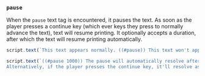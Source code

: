 ### `pause`

When the `pause` text tag is encountered, it pauses the text. As soon as the player presses a continue key (which ever keys they press to normally advance the text), text will resume printing. It optionally accepts a duration, after which the text will resume printing automatically.

```js
script.text(`This text appears normally. ((#pause)) This text won't appear until the player presses the continue key.`);

script.text(`((#pause 1000)) The pause will automatically resolve after 1000 milliseconds.
Alternatively, if the player presses the continue key, it'll resolve as normal.`);
```
